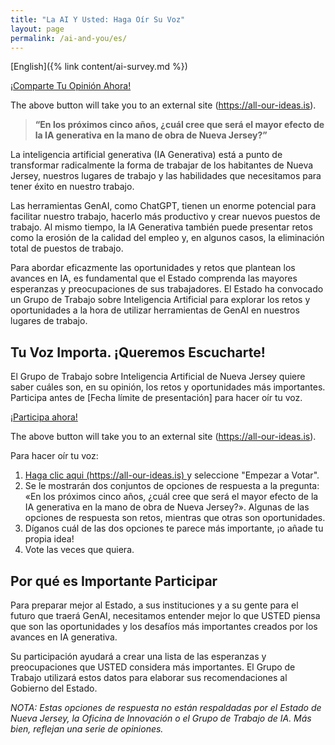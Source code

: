 ```yaml
---
title: "La AI Y Usted: Haga Oír Su Voz"
layout: page
permalink: /ai-and-you/es/
---
```


[English]({% link content/ai-survey.md %})

<a 
  href="https://all-our-ideas.citizens.is/group/288" 
  class="usa-button" 
  rel="noreferrer"  
  target="\_blank">
¡Comparte Tu Opinión Ahora!
</a>

The above button will take you to an external site (https://all-our-ideas.is).

> **“En los próximos cinco años, ¿cuál cree que será el mayor efecto de la IA generativa en la mano de obra de Nueva Jersey?”**

La inteligencia artificial generativa (IA Generativa) está a punto de transformar radicalmente la forma de trabajar de los habitantes de Nueva Jersey, nuestros lugares de trabajo y las habilidades que necesitamos para tener éxito en nuestro trabajo.

Las herramientas GenAI, como ChatGPT, tienen un enorme potencial para facilitar nuestro trabajo, hacerlo más productivo y crear nuevos puestos de trabajo. Al mismo tiempo, la IA Generativa también puede presentar retos como la erosión de la calidad del empleo y, en algunos casos, la eliminación total de puestos de trabajo.

Para abordar eficazmente las oportunidades y retos que plantean los avances en IA, es fundamental que el Estado comprenda las mayores esperanzas y preocupaciones de sus trabajadores. El Estado ha convocado un Grupo de Trabajo sobre Inteligencia Artificial para explorar los retos y oportunidades a la hora de utilizar herramientas de GenAI en nuestros lugares de trabajo.

## Tu Voz Importa. ¡Queremos Escucharte!

El Grupo de Trabajo sobre Inteligencia Artificial de Nueva Jersey quiere saber cuáles son, en su opinión, los retos y oportunidades más importantes. Participa antes de [Fecha límite de presentación] para hacer oír tu voz.

<a 
  href="https://all-our-ideas.citizens.is/group/288" 
  class="usa-button" 
  rel="noreferrer"  
  target="\_blank">
¡Participa ahora!
</a>

The above button will take you to an external site (https://all-our-ideas.is).

Para hacer oír tu voz:

<ol>
    <li>
        <a 
          class="usa-link usa-link--external" 
          rel="noreferrer" 
          target="\_blank" 
          href="https://all-our-ideas.citizens.is/group/288"
        > 
          Haga clic aqui (https://all-our-ideas.is)
        </a> 
         y seleccione "Empezar a Votar".
    </li>
    <li>Se le mostrarán dos conjuntos de opciones de respuesta a la pregunta: «En los próximos cinco años, ¿cuál cree que será el mayor efecto de la IA generativa en la mano de obra de Nueva Jersey?». Algunas de las opciones de respuesta son retos, mientras que otras son oportunidades.</li>
    <li> Díganos cuál de las dos opciones te parece más importante, ¡o añade tu propia idea!</li>
    <li> Vote las veces que quiera. </li>
</ol>

## Por qué es Importante Participar

Para preparar mejor al Estado, a sus instituciones y a su gente para el futuro que traerá GenAI, necesitamos entender mejor lo que USTED piensa que son las oportunidades y los desafíos más importantes creados por los avances en IA generativa.

Su participación ayudará a crear una lista de las esperanzas y preocupaciones que USTED considera más importantes. El Grupo de Trabajo utilizará estos datos para elaborar sus recomendaciones al Gobierno del Estado.

_NOTA: Estas opciones de respuesta no están respaldadas por el Estado de Nueva Jersey, la Oficina de Innovación o el Grupo de Trabajo de IA. Más bien, reflejan una serie de opiniones._
